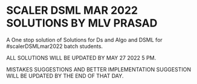 # SCALER DSML MAR 2022 SOLUTIONS BY MLV PRASAD
A One stop solution of Solutions for Ds and Algo and DSML for #scalerDSMLmar2022 batch students.

ALL SOLUTIONS WILL BE UPDATED  BY  MAY 27 2022 5 PM.


MISTAKES SUGGESTIONS AND BETTER IMPLEMENTATION SUGGESTION  WILL BE UPDATED BY THE END OF THAT DAY.
